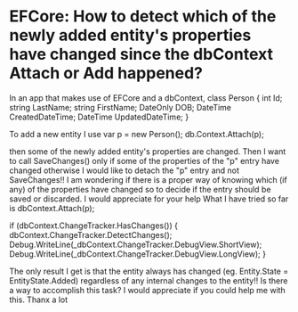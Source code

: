 
# EFCore: How to detect which of the newly added entity's properties have changed since the dbContext Attach or Add happened?

In an app that makes use of EFCore and a dbContext,
class Person
{
int Id;
string LastName;
string FirstName;
DateOnly DOB;
DateTime CreatedDateTime;
DateTime UpdatedDateTime;
}

To add a new entity I use
var p = new Person();
db.Context.Attach<Person>(p);

then some of the newly added entity's properties are changed.
Then I want to call SaveChanges() only if some of the properties of the "p" entry have changed otherwise I would like to detach the "p" entry and not SaveChanges!!
I am wondering if there is a proper way of knowing which (if any) of the properties have changed so to decide if the entry should be saved or discarded.
I would appreciate for your help
What I have tried so far is
 dbContext.Attach(p);

 if (dbContext.ChangeTracker.HasChanges())
 {
        dbContext.ChangeTracker.DetectChanges();
        Debug.WriteLine(_dbContext.ChangeTracker.DebugView.ShortView);
        Debug.WriteLine(_dbContext.ChangeTracker.DebugView.LongView);
}

The only result I get is that the entity always has changed (eg. Entity.State = EntityState.Added) regardless of any internal changes to the entity!!
Is there a way to accomplish this task?
I would appreciate if you could help me with this. Thanx a lot

        